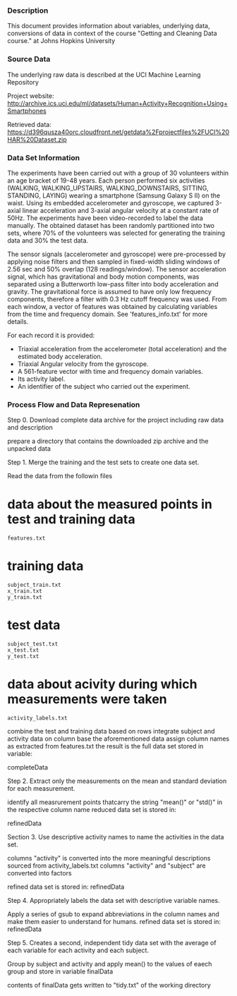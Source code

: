 
### Description

This document provides information about variables, underlying data, conversions of data in context of the
course "Getting and Cleaning Data course." at Johns Hopkins University

### Source Data

The underlying raw data is described at the UCI Machine Learning Repository

Project website:
http://archive.ics.uci.edu/ml/datasets/Human+Activity+Recognition+Using+Smartphones

Retrieved data:
https://d396qusza40orc.cloudfront.net/getdata%2Fprojectfiles%2FUCI%20HAR%20Dataset.zip


### Data Set Information

The experiments have been carried out with a group of 30 volunteers within an age bracket of 19-48 years. Each person performed six activities (WALKING, WALKING_UPSTAIRS, WALKING_DOWNSTAIRS, SITTING, STANDING, LAYING) wearing a smartphone (Samsung Galaxy S II) on the waist. Using its embedded accelerometer and gyroscope, we captured 3-axial linear acceleration and 3-axial angular velocity at a constant rate of 50Hz. The experiments have been video-recorded to label the data manually. The obtained dataset has been randomly partitioned into two sets, where 70% of the volunteers was selected for generating the training data and 30% the test data. 

The sensor signals (accelerometer and gyroscope) were pre-processed by applying noise filters and then sampled in fixed-width sliding windows of 2.56 sec and 50% overlap (128 readings/window). The sensor acceleration signal, which has gravitational and body motion components, was separated using a Butterworth low-pass filter into body acceleration and gravity. The gravitational force is assumed to have only low frequency components, therefore a filter with 0.3 Hz cutoff frequency was used. From each window, a vector of features was obtained by calculating variables from the time and frequency domain. See 'features_info.txt' for more details. 

For each record it is provided:


- Triaxial acceleration from the accelerometer (total acceleration) and the estimated body acceleration.
- Triaxial Angular velocity from the gyroscope. 
- A 561-feature vector with time and frequency domain variables. 
- Its activity label. 
- An identifier of the subject who carried out the experiment.


### Process Flow and Data Represenation

Step 0.  Download complete data archive for the project including raw data and description

prepare a directory that contains the downloaded zip archive and the unpacked data


Step 1. Merge the training and the test sets to create one data set.

Read the data from the followin files

# data about the measured points in test and training data 
    features.txt

# training data
    subject_train.txt
    x_train.txt
    y_train.txt
# test data    
    subject_test.txt
    x_test.txt
    y_test.txt

# data about acivity during which measurements were taken
    activity_labels.txt

combine the test and training data based on rows
integrate subject and activity data on column base the aforementioned data
assign column names as extracted from features.txt
the result is the full data set stored in variable:

completeData

Step 2. Extract only the measurements on the mean and standard deviation for each measurement.

identify all measrurement points thatcarry the string "mean()" or "std()" in the respective column name
reduced data set is stored in:

refinedData


Section 3. Use descriptive activity names to name the activities in the data set.

columns "activity" is converted into the more meaningful descriptions sourced from activity_labels.txt
columns "activity" and "subject" are converted into factors

refined data set is stored in:
refinedData


Step 4. Appropriately labels the data set with descriptive variable names.

Apply a series of gsub to expand abbreviations in the column names and make them easier to understand for humans.
refined data set is stored in:
refinedData

Step 5. Creates a second, independent tidy data set with the average of each variable for each activity and each subject.

Group by subject and activity and apply mean() to the values of eaech group and store in variable
finalData

contents of finalData gets written to "tidy.txt" of the working directory

